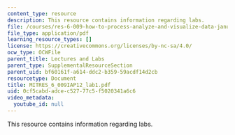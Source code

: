 ```yaml
---
content_type: resource
description: This resource contains information regarding labs.
file: /courses/res-6-009-how-to-process-analyze-and-visualize-data-january-iap-2012/0cf5cabdadcec52777c5f5020341a6c6_MITRES_6_009IAP12_lab1.pdf
file_type: application/pdf
learning_resource_types: []
license: https://creativecommons.org/licenses/by-nc-sa/4.0/
ocw_type: OCWFile
parent_title: Lectures and Labs
parent_type: SupplementalResourceSection
parent_uid: bf60161f-a614-ddc2-b359-59acdf14d2cb
resourcetype: Document
title: MITRES_6_009IAP12_lab1.pdf
uid: 0cf5cabd-adce-c527-77c5-f5020341a6c6
video_metadata:
  youtube_id: null
---
```

This resource contains information regarding labs.